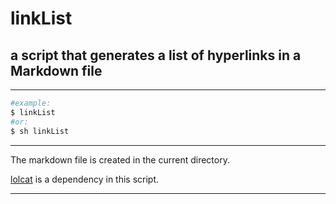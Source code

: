 # linkList
## a script that generates a list of hyperlinks in a Markdown file
___
```bash
#example:
$ linkList
#or: 
$ sh linkList
```
___
The markdown file is created in the current directory.

[lolcat][1] is a dependency in this script.
___
[1]:https://github.com/busyloop/lolcat "github"
